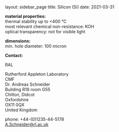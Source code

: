 layout: sidebar_page
title: Silicon (Si)
date: 2021-03-31

__material properties:__  
thermal stability up to	<400 °C  
most relevant chemical non-resistance:	KOH  
optical transparency:	not for visible light
	
__dimensions:__  	
min. hole diameter:	100 micron
<!--break-->
__Contact:__

RAL

Rutherford Appleton Laboratory  
CMF  
Dr. Andreas Schneider  
Building R18 room G55   
Chilton, Didcot  
Oxfordshire   
OX11 0QX   
United Kingdom

phone: +44-(0)1235-44-5178  
A.Schneider@rl.ac.uk